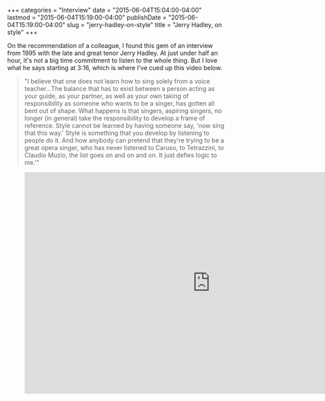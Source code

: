 +++
categories = "Interview"
date = "2015-06-04T15:04:00-04:00"
lastmod = "2015-06-04T15:19:00-04:00"
publishDate = "2015-06-04T15:19:00-04:00"
slug = "jerry-hadley-on-style"
title = "Jerry Hadley, on style"
+++

On the recommendation of a colleague, I found this gem of an interview from 1995 with the late and great tenor Jerry Hadley. At just under half an hour, it's not a big time commitment to listen to the whole thing. But I love what he says starting at 3:16, which is where I've cued up this video below.

> "I believe that one does not learn how to sing solely from a voice teacher...The balance that has to exist between a person acting as your guide, as your partner, as well as your own taking of responsibility as someone who wants to be a singer, has gotten all bent out of shape. What happens is that singers, aspiring singers, no longer (in general) take the responsibility to develop a frame of reference. Style cannot be learned by having someone say, 'now sing that this way.' Style is something that you develop by listening to people do it. And how anybody can pretend that they're trying to be a great opera singer, who has never listened to Caruso, to Tetrazzini, to Claudio Muzio, the list goes on and on and on. It just defies logic to me.'"

<figure data-type="video">
<iframe width="854" height="510" src="https://www.youtube.com/embed/PNN4y3bSDKY?start=197" frameborder="0" allowfullscreen></iframe>
</figure>
